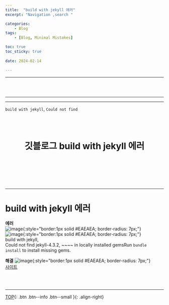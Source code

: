 ```yaml
---
title:  "build with jekyll 에러"
excerpt: "Navigation ,search "

categories:
    - Blog
tags:
    - [Blog, Minimal Mistakes]

toc: true
toc_sticky: true
 
date: 2024-02-14

---
```

- - -
<br><br>

---
- - -

`build with jekyll`, `Could not find`

<BR><BR>

<center><H1>  깃블로그 build with jekyll 에러 </H1></center>

<br><br><br><br><br>
- - - 

# build with jekyll 에러 

**에러**  
![image](https://github.com/levell1/levell1.github.io/assets/96651722/38bc8879-73d3-4018-b93d-73f77ec183de){:style="border:1px solid #EAEAEA; border-radius: 7px;"}  
![image](https://github.com/levell1/levell1.github.io/assets/96651722/6e990fe1-cd42-4cc5-90e3-689befe7c149){:style="border:1px solid #EAEAEA; border-radius: 7px;"}  
build with jekyll,  
Could not find jekyll-4.3.2, ~~~~ in locally installed gemsRun `bundle install` to install missing gems.  


**해결**
![image](https://github.com/levell1/levell1.github.io/assets/96651722/d097b974-2c4b-4de9-9a66-b567301b9439){:style="border:1px solid #EAEAEA; border-radius: 7px;"}  
[사이트](https://stackoverflow.com/questions/34557887/run-bundle-install-to-install-missing-gems)  

<br><br>
- - -

[TOP](#){: .btn .btn--info .btn--small }{: .align-right}

